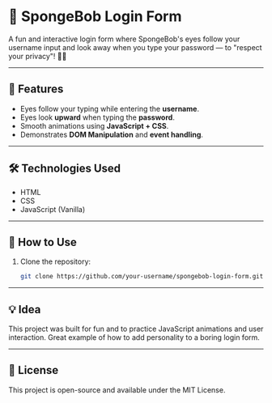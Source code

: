 # 🧽 SpongeBob Login Form

A fun and interactive login form where SpongeBob's eyes follow your username input and look away when you type your password — to "respect your privacy"! 👀✨

---

## 🚀 Features
- Eyes follow your typing while entering the **username**.
- Eyes look **upward** when typing the **password**.
- Smooth animations using **JavaScript + CSS**.
- Demonstrates **DOM Manipulation** and **event handling**.

---

## 🛠️ Technologies Used
- HTML
- CSS
- JavaScript (Vanilla)

---

## 📂 How to Use
1. Clone the repository:
   ```bash
   git clone https://github.com/your-username/spongebob-login-form.git

---

## 💡 Idea

This project was built for fun and to practice JavaScript animations and user interaction.
Great example of how to add personality to a boring login form.

---

## 📜 License

This project is open-source and available under the MIT License.
